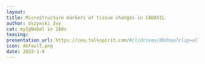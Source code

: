 ```yaml
---
layout:
title: Microstructure markers of tissue changes in CADASIL
author: Uszynski Ivy
cat: myIgNobel in 180s
teasing:
presentation_url: https://cea.talkspirit.com/#/l/drives/8bdnaa?clip=all&type=drive
icon: default.png
date: 2023-1-9
---
```

